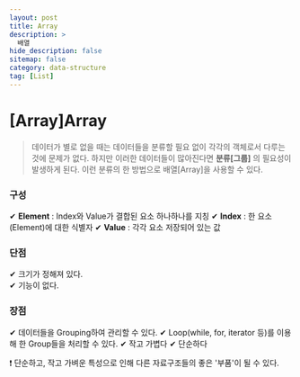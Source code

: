 ```yaml
---
layout: post
title: Array
description: >
  배열
hide_description: false
sitemap: false
category: data-structure
tag: [List]
---
```


# [Array]Array

> 데이터가 별로 없을 때는 데이터들을 분류할 필요 없이 각각의 객체로서 다루는 것에 문제가 없다.
> 하지만 이러한 데이터들이 많아진다면 **분류[그룹]** 의 필요성이 발생하게 된다. 이런 분류의 한 방법으로 배열[Array]을 사용할 수 있다.

### 구성

✔ **Element** : Index와 Value가 결합된 요소 하나하나를 지칭
✔ **Index** : 한 요소(Element)에 대한 식별자
✔ **Value** : 각각 요소 저장되어 있는 값

### 단점

✔ 크기가 정해져 있다.  
✔ 기능이 없다.

### 장점

✔ 데이터들을 Grouping하여 관리할 수 있다.
✔ Loop(while, for, iterator 등)를 이용해 한 Group들을 처리할 수 있다.
✔ 작고 가볍다
✔ 단순하다

❗ 단순하고, 작고 가벼운 특성으로 인해 다른 자료구조들의 좋은 '부품'이 될 수 있다.
